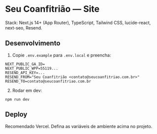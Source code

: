 # Seu Coanfitrião — Site

Stack: Next.js 14+ (App Router), TypeScript, Tailwind CSS, lucide-react, next-seo, Resend.

## Desenvolvimento

1. Copie `.env.example` para `.env.local` e preencha:

```
NEXT_PUBLIC_GA_ID=
NEXT_PUBLIC_WPP=55119...
RESEND_API_KEY=...
RESEND_FROM="Seu Coanfitrião <contato@seucoanfitriao.com.br>"
RESEND_TO=contato@seucoanfitriao.com.br
```

2. Rodar em dev:

```
npm run dev
```

## Deploy

Recomendado Vercel. Defina as variáveis de ambiente acima no projeto.
